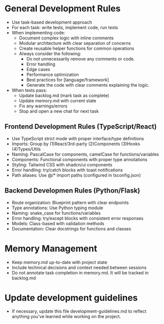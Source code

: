 # General Development Rules
- Use task-based development approach
- For each task: write tests, implement code, run tests
- When implementing code:
    - Document complex logic with inline comments
    - Modular architecture with clear separation of concerns
    - Create reusable helper functions for common operations
    - Always consider the following:
        - Do not unnecessarily remove any comments or code.
        - Error handling
        - Edge cases
        - Performance optimization
        - Best practices for [language/framework]
        - Generate the code with clear comments explaining the logic.
- When tests pass:
  - Update backlog.md (mark task as complete)
  - Update memory.md with current state
  - Fix any warnings/errors
  - Stop and open a new chat for next task

## Frontend Development Rules (TypeScript/React)
- Use TypeScript strict mode with proper interface/type definitions
- Imports: Group by (1)React/3rd-party (2)Components (3)Hooks (4)Types/Utils
- Naming: PascalCase for components, camelCase for functions/variables
- Components: Functional components with proper type annotations
- Styling: Tailwind CSS with shadcn/ui components
- Error handling: try/catch blocks with toast notifications
- Path aliases: Use @/* import paths (configured in tsconfig.json)

## Backend Developmen Rules (Python/Flask)
- Route organization: Blueprint pattern with clear endpoints
- Type annotations: Use Python typing module
- Naming: snake_case for functions/variables
- Error handling: try/except blocks with consistent error responses
- Models: Class-based with validation methods
- Documentation: Clear docstrings for functions and classes

# Memory Management
- Keep memory.md up-to-date with project state
- Include technical decisions and context needed between sessions
- Do not annotate task completion in memory.md. It will be tracked in backlog.md

# Update development guidelines
- If necessary, update this file development-guidelines.md to reflect anything you've learned while working on the project.